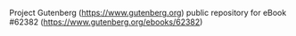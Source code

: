 Project Gutenberg (https://www.gutenberg.org) public repository for eBook #62382 (https://www.gutenberg.org/ebooks/62382)
